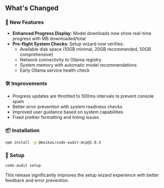 ## What's Changed

### 🚀 New Features

- **Enhanced Progress Display**: Model downloads now show real-time progress with MB downloaded/total
- **Pre-flight System Checks**: Setup wizard now verifies:
  - Available disk space (10GB minimal, 20GB recommended, 50GB comprehensive)
  - Network connectivity to Ollama registry
  - System memory with automatic model recommendations
  - Early Ollama service health check

### 🛠 Improvements

- Progress updates are throttled to 500ms intervals to prevent console spam
- Better error prevention with system readiness checks
- Improved user guidance based on system capabilities
- Fixed prettier formatting and linting issues

### 📦 Installation

```bash
npm install -g @moikas/code-audit-mcp@1.0.3
```

### 🔧 Setup

```bash
code-audit setup
```

This release significantly improves the setup wizard experience with better feedback and error prevention.
